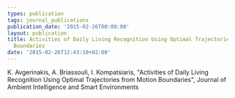 ```yaml
---
types: publication
tags: journal_publications
publication_date: '2015-02-26T00:00:00'
layout: publication
title: Activities of Daily Living Recognition Using Optimal Trajectories from Motion
  Boundaries
date: '2015-02-26T12:43:10+02:00'
---
```

<p>K. Avgerinakis, A. Briassouli, I. Kompatsiaris, "Activities of Daily Living Recognition Using Optimal Trajectories from Motion Boundaries", Journal of Ambient Intelligence and Smart Environments</p>

